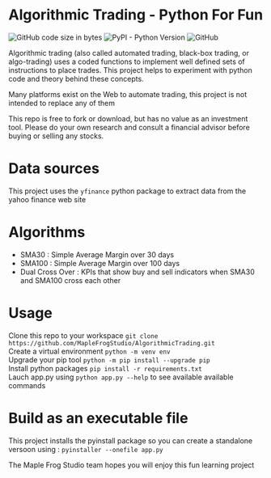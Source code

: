 # Algorithmic Trading - Python For Fun 

![GitHub code size in bytes](https://img.shields.io/github/languages/code-size/MapleFrogStudio/AlgorithmicTrading?logo=github&style=plastic)
![PyPI - Python Version](https://img.shields.io/badge/python-3.4%2B-blue?color=blue&style=plastic)
![GitHub](https://img.shields.io/github/license/MapleFrogStudio/AlgorithmicTrading?style=plastic)


Algorithmic trading (also called automated trading, black-box trading, or algo-trading) uses a coded functions to implement well defined sets of instructions to place trades. This project helps to experiment with python code and theory behind these concepts.  
  
Many platforms exist on the Web to automate trading, this project is not intended to replace any of them  
  
This repo is free to fork or download, but has no value as an investment tool. Please do your own research and consult a financial advisor before buying or selling any stocks.  
   
# Data sources
This project uses the ` yfinance ` python package to extract data from the yahoo finance web site

# Algorithms
- SMA30 : Simple Average Margin over 30 days
- SMA100 : Simple Average Margin over 100 days
- Dual Cross Over : KPIs that show buy and sell indicators when SMA30 and SMA100 cross each other

# Usage
Clone this repo to your workspace ` git clone https://github.com/MapleFrogStudio/AlgorithmicTrading.git `  
Create a virtual environment ` python -m venv env `  
Upgrade your pip tool ` python -m pip install --upgrade pip `  
Install python packages ` pip install -r requirements.txt `  
Lauch app.py using ` python app.py --help ` to see available available commands

# Build as an executable file
This project installs the pyinstall package so you can create a standalone versoon using : ` pyinstaller --onefile app.py `  
  
    
The Maple Frog Studio team hopes you will enjoy this fun learning project

